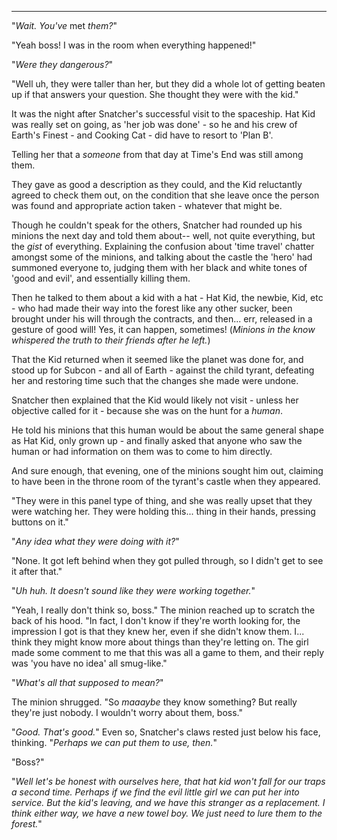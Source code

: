 ----

"*Wait. You've* met *them?*"

"Yeah boss! I was in the room when everything happened!"

"*Were they dangerous?*"

"Well uh, they were taller than her, but they did a whole lot of getting beaten up if that answers your question. She thought they were with the kid."

It was the night after Snatcher's successful visit to the spaceship. Hat Kid was really set on going, as 'her job was done' - so he and his crew of Earth's Finest - and Cooking Cat - did have to resort to 'Plan B'.

Telling her that a *someone* from that day at Time's End was still among them.

They gave as good a description as they could, and the Kid reluctantly agreed to check them out, on the condition that she leave once the person was found and appropriate action taken - whatever that might be.

Though he couldn't speak for the others, Snatcher had rounded up his minions the next day and told them about-- well, not quite everything, but the *gist* of everything. Explaining the confusion about 'time travel' chatter amongst some of the minions, and talking about the castle the 'hero' had summoned everyone to, judging them with her black and white tones of 'good and evil', and essentially killing them.

Then he talked to them about a kid with a hat - Hat Kid, the newbie, Kid, etc - who had made their way into the forest like any other sucker, been brought under his will through the contracts, and then... err, released in a gesture of good will! Yes, it can happen, sometimes! (*Minions in the know whispered the truth to their friends after he left.*)

That the Kid returned when it seemed like the planet was done for, and stood up for Subcon - and all of Earth - against the child tyrant, defeating her and restoring time such that the changes she made were undone.

Snatcher then explained that the Kid would likely not visit - unless her objective called for it - because she was on the hunt for a *human*.

He told his minions that this human would be about the same general shape as Hat Kid, only grown up - and finally asked that anyone who saw the human or had information on them was to come to him directly.

And sure enough, that evening, one of the minions sought him out, claiming to have been in the throne room of the tyrant's castle when they appeared.

"They were in this panel type of thing, and she was really upset that they were watching her. They were holding this... thing in their hands, pressing buttons on it."

"*Any idea what they were doing with it?*"

"None. It got left behind when they got pulled through, so I didn't get to see it after that."

"*Uh huh. It doesn't sound like they were working together.*"

"Yeah, I really don't think so, boss." The minion reached up to scratch the back of his hood. "In fact, I don't know if they're worth looking for, the impression I got is that they knew her, even if she didn't know them. I... think they might know more about things than they're letting on. The girl made some comment to me that this was all a game to them, and their reply was 'you have no idea' all smug-like."

"*What's all that supposed to mean?*"

The minion shrugged. "So *maaaybe* they know something? But really they're just nobody. I wouldn't worry about them, boss."

"*Good. That's good.*" Even so, Snatcher's claws rested just below his face, thinking. "*Perhaps we can put them to use, then.*"

"Boss?"

"*Well let's be honest with ourselves here, that hat kid won't fall for our traps a second time. Perhaps if we find the evil little girl we can put her into service. But the kid's leaving, and we have this stranger as a replacement. I think either way, we have a new towel boy. We just need to lure them to the forest.*"

